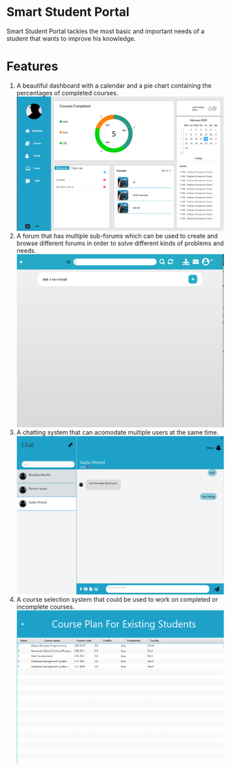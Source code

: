 # Smart Student Portal
Smart Student Portal tackles the most basic and important needs of a student that wants to improve his knowledge.

# Features
1. A beautiful dashboard with a calendar and a pie chart containing the percentages of completed courses.
![Dashboard](https://github.com/raidenblackout/Smart_Student_Portal/blob/master/Description/Images/DashboardWindow.png)
2. A forum that has multiple sub-forums which can be used to create and browse different forums in order to solve different kinds of problems and needs.
![Forum](https://github.com/raidenblackout/Smart_Student_Portal/blob/master/Description/Images/ForumWindow.png)
3. A chatting system that can acomodate multiple users at the same time.
![Chat](https://github.com/raidenblackout/Smart_Student_Portal/blob/master/Description/Images/ChatWindow.png)
4. A course selection system that could be used to work on completed or incomplete courses.
![Courses](https://github.com/raidenblackout/Smart_Student_Portal/blob/master/Description/Images/CoursesWindow.png)
